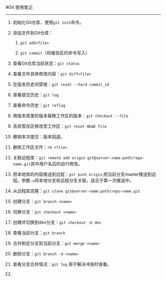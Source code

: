 #Git 使用笔记

- - -

1. 初始化Git仓库，使用`git init`命令。
2. 添加文件到Git仓库：
	1. `git add<file>`
	2. `git commit`（将缓存区的命令写入）
3. 查看Git仓库当前状态：`git status`
4. 查看文件具体修改内容：`git diff<file>`
5. 在版本历史间穿梭：`git reset --hard commit_id`
6. 查看提交历史：`git log`
7. 查看命令历史：`git reflog`
8. 用版本库里的版本替换工作区的版本：`git checkout --file`
9. 丢弃暂存区修改至工作区：`git reset HEAD file`
10. 撤销本次提交：版本回退。
11. 删除工作区文件：`rm <file>`
12. 关联远程库：`git remote add origin git@server-name:path/repo-name.git`其中用户名后的自行修改。
13. 把本地库的内容推送到远程：`git push origin`,把当前分支master推送到远程。参数`-u`将本地分支和远程分支关联，适合于第一次推送中。
14. 从远程库克隆：`git clone git@server-name:path/repo-name.git`
15. 创建分支：`git branch <name>`
16. 切换分支：`git checkout <name>`
15. 创建并切换到dev分支：`git checkout -b dev`
16. 查看当前分支：`git branch`
17. 合并制定分支到当前分支：`git merge <name>`
18. 删除分支：`git branch -d <name>`
19. 查看分支合并情况：`git log` 用于解决冲突时查看。
20. 